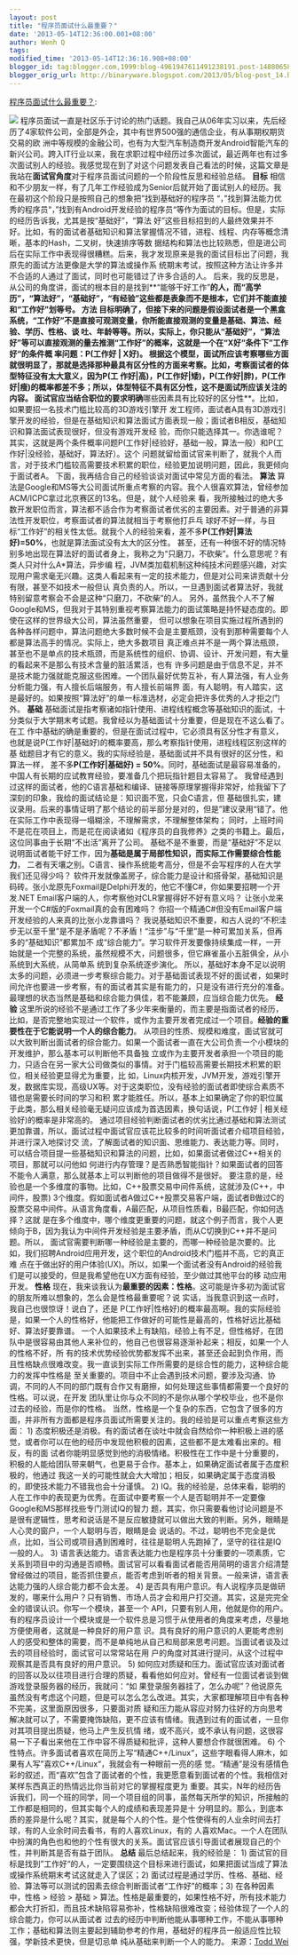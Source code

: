 ```yaml
---
layout: post
title: "程序员面试什么最重要？"
date: '2013-05-14T12:36:00.001+08:00'
author: Wenh Q
tags:
modified_time: '2013-05-14T12:36:16.908+08:00'
blogger_id: tag:blogger.com,1999:blog-4961947611491238191.post-1488065862823751447
blogger_orig_url: http://binaryware.blogspot.com/2013/05/blog-post_14.html
---
```

[程序员面试什么最重要？](http://www.oschina.net/news/40470/interview-with-programmer):

![](http://static.oschina.net/uploads/space/2013/0514/072816_IHvD_12.jpg)
程序员面试一直是社区乐于讨论的热门话题。我自己从06年实习以来，先后经历了4家软件公司，全部是外企，其中有世界500强的通信企业，有从事期权期货交易的欧
洲中等规模的金融公司，也有为大型汽车制造商开发Android智能汽车的新兴公司。跨入IT行业以来，我在求职过程中经历过多次面试，最近两年也有过多
次面试别人的经验。我感觉现在到了对这个问题发表自己看法的时候，这篇文章是我站在**面试官角度**对于程序员面试问题的一个阶段性反思和经验总结。
**目标**
相信和不少朋友一样，有了几年工作经验成为Senior后就开始了面试别人的经历。我在最初这个阶段只是按照自己的想象把”找到基础好的程序员
“，”找到算法能力优秀的程序员“，”找到有Android开发经验的程序员“等作为面试的目标。但是，实际的经历告诉我，尤其是按“基础好”，“算法
好”这些目标招到的人最终效果并不好。比如，有的面试者基础知识和算法掌握情况不错，进程、线程、内存等概念清晰，基本的Hash，二叉树，快速排序等数
据结构和算法也比较熟悉，但是进公司后在实际工作中表现得很糟糕。后来，我才发现原来是我的面试目标出了问题，我原先的面试方法更像是大学的算法或操作系
统期末考试，按照这种方法让许多并不合适的人通过了面试，同时也可能错过了许多合适的人。
后来，我的反思是，从公司的角度讲，面试的根本目的是找到**“能够干好工作”**的人，而“高学历”，“算法好”，“基础好”，“有经验”这些都是表象而不是根本，它们并不能直接和“工作好”划等号。
**方法**
目标明确了，但接下来的问题是假设面试者是一个黑盒系统，“工作好”不是直接可观测变量，你所能直接观测的变量是基础、算法、经验、学历、性格、谈
吐、年龄等等。所以，实际上，你只能从“基础好”，“算法好”等可以直接观测的量去推测“工作好”的概率，这就是一个在“X好“条件下”工作好“的条件概
率问题：**P(工作好 | X好)**。
根据这个模型，面试所应该考察哪些方面就很明显了，那就是选择那种最具有区分性的方面来考察。比如，考察面试者的体型特征没有太大意义，因为P(工
作好|高)，P(工作好|矮)，P(工作好|胖)，P(工作好|瘦)的概率都差不多；所以，体型特征不具有区分性，这不是面试所应该关注的内容。
面试官应当结合职位的要求明确**哪些因素具有比较好的区分性**。比如，如果要招一名技术门槛比较高的3D游戏引擎开
发工程师，面试者A具有3D游戏引擎开发的经验，但是在基础知识和算法面试方面表现一般；面试者B相反，基础知识和算法面试表现很好，但没有游戏开发经
验，而你只能选择其一。你选谁呢？其实，这就是两个条件概率问题P(工作好|经验好，基础一般，算法一般）和P(工作好|没经验，基础好，算法好）。这个
问题就留给面试官来判断了，就我个人而言，对于技术门槛较高需要技术积累的职位，经验更加说明问题，因此，我更倾向于面试者A。
下面，我再结合自己的经验谈谈对面试中常见方面的看法。
**算法**
算法是Google和MS等大公司面试所重点考察的内容。我个人很喜欢算法，曾经参加ACM/ICPC拿过北京赛区的13名。但是，就个人经验来
看，我所接触过的绝大多数开发职位而言，算法都不适合作为考察面试者优劣的主要因素。对于普通的非算法性开发职位，考察面试者的算法就相当于考察他打乒乓
球好不好一样，与目标“工作好”的相关性太低。就我个人的经验来看，差不多**P(工作好|算法好)=50%**，也就是算法面试没有太大的区分性。
甚至，还有一种很不好的情况特别多地出现在算法好的面试者身上，我称之为“只磨刀，不砍柴”。什么意思呢？有类人只对什么A*算法，异步编
程，JVM类加载机制这种纯技术问题感兴趣，对实现用户需求毫无兴趣。这类人看起来有一定的技术能力，但是对公司来讲贡献十分有限，甚至不如技术一般但认
真负责的人。所以，一旦遇到面试者算法好，我就特别留意考察会不会是这种“只磨刀，不砍柴”的人。
另外，虽然我个人不了解Google和MS，但我对于其特别重视考察算法能力的面试策略是持怀疑态度的。即使在这样的世界级大公司，算法虽然重要，
但可以想象在项目实施过程所遇到的各种各样问题中，算法问题绝大多数时候不会是主要瓶颈，没有到那种需要每个人都是算法高手的情况。实际上，绝大多数项目
真正难点并不是一两个算法瓶颈，甚至也不是单点的技术瓶颈，而是系统性的组织、协调、设计、开发问题，有大量的看起来不是那么有技术含量的脏活累活，也有
许多问题是由于信息不足，并不是技术能力强就能克服这些困难。一个团队最好优势互补，有人算法强，有人业务分析能力强，有人擅长后端服务，有人擅长前端界
面，有人聪明，有人踏实，这是最好的。如果按照“算法好”的单一标准选材，必定会把许多优秀的人才拒之门外。
**基础**
基础面试是指考察诸如指针使用、进程线程概念等基础知识的面试，十分类似于大学期末考试题。我曾经以为基础面试十分重要，但是现在不这么看了。在工
作中基础的确是重要的，但是在面试过程中，它必须具有区分性才有意义，也就是说P(工作好|基础好)的概率要高，那么考察指针使用，进程线程区别这样的基
础题目才有它的意义。我的实际经验是，基础面试并不具有很好的区分性，和算法一样，
差不多**P(工作好|基础好) =
50%**。同时，基础面试是最容易准备的，中国人有长期的应试教育经验，要准备几个把玩指针题目太容易了。
我曾经遇到过这样的面试者，他的C语言基础和编译、链接等原理掌握得非常好，给我留下了深刻的印象，我给的面试结论是：知识面不宽，只会C语言，但
基础很扎实，建议录用。后来的事情证明了那个结论的前半部分是对的，但是”建议录用“错了。他在实际工作中表现得一塌糊涂，不理解需求，不理解整体架构；
同时，上班时间不是花在项目上，而是花在阅读诸如《程序员的自我修养》之类的书籍上。最后，这位同事由于长期“不出活”离开了公司。
基础不是不重要，而是“基础好”不足以说明面试者能干好工作，因为**基础是属于局部性知识，而实际工作需要综合性能力**，
二者有天壤之别。C语言、操作系统能考高分，但是不会写程序的人在大学我们还见得少吗？
软件开发就像盖房子，综合能力是设计和搭骨架，基础知识是码砖。张小龙原先Foxmail是Delphi开发的，他它不懂C#，你如果要招聘一个开
发.NET Email客户端的人，你考察他对CLR掌握得好不好有意义吗？
让张小龙来开发一个C#版的Foxmail真的会有困难吗？
你招一个精通C#但没有Email客户端开发经验的人来真的比张小龙靠谱吗？
我说基础知识不重要，和古人说的“不积洼步无以至千里”是不是矛盾呢？不矛盾！“洼步”与“千里”是一种可累加关系，但再多的“基础知识”都累加不
成“综合能力”。学习软件开发要像持续集成一样，一开始就是一个完整的系统，虽然规模不大，问题很多，但它麻雀虽小五脏俱全，从小系统到大系统，从简单系
统到复杂系统逐步演化。
所以，基础好本身不足以说明太多的问题，必须进一步考察综合能力。对于基础面试表现不好的面试者，如果时间允许也要进一步考察，有的面试者其实是有能力的，只是没有进行充分的准备。最理想的状态当然是基础和综合能力俱佳，若不能兼顾，应当综合能力优先。
**经验**
这里所说的经验不是通过工作了多少年来衡量的，而主要是指面试者的经历，比如，是否完整地实现过一个软件，或作为主要开发者完成过一个项目。**经验的重要性在于它能说明一个人的综合能力**。
从项目的性质、规模和难度，面试官就可以大致判断出面试者的综合能力。如果一个面试者一直在大公司负责一个小模块的开发维护，那么基本可以判断他不具备独
立或作为主要开发者承担一个项目的能力，只适合在另一家大公司做类似的事情。对于门槛较高需要长期技术积累的职位，相关经验更显得尤为重要，比
如，Linux内核开发，JVM开发，游戏引擎开发，数据库实现，高级UX等。对于这类职位，没有经验的面试者即使综合素质不错也是需要长时间的学习和积
累才能胜任。所以，基本上如果确定了你的职位属于此类，那么相关经验毫无疑问应该成为首选因素，换句话说，P(工作好
| 相关经验好)的概率是非常高的。
通过项目经验判断面试者的优劣比通过基础和算法测试更加靠谱，所以，面试过程中面试官应该花比较多的时间听面试者介绍项目经验，并进行深入地探讨交
流，了解面试者的知识面、思维能力、表达能力等。同时，可以结合项目提一些基础知识和算法的问题，比如，如果面试者做过C++相关的项目，那就可以问他如
何进行内存管理？是否熟悉智能指针？如果面试者的回答不能令人满意，那么就基本上可以判断他的项目做得不是很好。
要注意的是，经验也是一个多维度的事物。比如，C++股票交易中间件系统，这就涉及(C++，中间件，股票)
3个维度。假如面试者A做过C++股票交易客户端，面试者B做过C的股票交易中间件。从语言角度看，A最匹配，从项目性质看，B最匹配，你如何选择？这就
是在多个维度中，哪个维度更重要的问题，就这个例子而言，我个人更倾向于B，因为我认为中间件开发经验是主要矛盾，而从C切换到C++并不是问题。所以，
面试官需要判断哪一种经验是主要的，而哪一种经验是次要的。比如，我们招聘Android应用开发，这个职位的Android技术门槛并不高，它的真正难
点在于做出好的用户体验(UX)。所以，如果一个面试者没有Android的经验我们是可以接受的，但是我希望他在UX方面有经验，至少做过其他平台的移
动应用开发。
**性格**
现在，我来谈我认为**最重要的因素：性格**。这可能是许多初为面试官的朋友所难以想象的，怎么会是性格最重要呢？说
实话，当我意识到这一点时，我自己也很惊讶！说白了，还是
P(工作好|性格好)的概率最高啊。我的实际经验是，如果一个人的性格好，他能把工作做好的可能性是最高的，性格好远比基础好、算法好要靠谱。
一个人如果技术上有缺陷，经验上有不足，但性格好，在团队中是很容易由其他人来补位的，他自己也很容易逐渐补起来；相反，如果一个人的性格不好，所
有的技术优势经验优势都发挥不出来，甚至还会起到负作用，而且性格缺点很难改变。我一直谈到实际工作所需要的是综合性的能力，这种综合能力的发挥中性格是
至关重要的。项目中不止会遇到技术问题，要涉及沟通、协调，不同的人不同的部门既有合作又有磨擦，如何处理这些事情都需要一个良好的性格。可以说，在开发
团队里让你与众不同的不是你从哪个学校毕业，也不是你过去的经验，而是你的性格。
当然，性格是一个复杂的东西，它包含了很多的方面，并非所有方面都是程序员面试所需要关注的。我的经验是可以重点考察这些方面：
1)
态度积极还是消极。有的面试者在谈吐中就会自然给你一种积极上进的感觉，或者你可以在他的经历中发现他积极的因素，这些都不是太难看出来的。相反，有的面
试者你能明显感觉到他的消极情绪。积极性在工作中是十分重要的，积极的人能给团队带来朝气，也更易于合作。基本上，如果确定面试者属于态度积极的，他通过
我这一关的可能性就会大大增加；相反，如果确定属于态度消极的，即使技术能力不错我也会十分谨慎。
2)
IQ。我的经验是，总体来看，聪明的人在工作中的表现更为优秀。在面试中要考察一个人是否聪明并不一定要像Google和MS那样找些专门测试IQ的智力
题，其实，你只需要看他讨论问题是不是很有逻辑性，思考和说话是不是反应敏捷就可以做出大致的判断。另外，眼睛是人心灵的窗户，一个人聪明与否，眼睛是会
说话的。不过，聪明也不完全是优点，比如，当公司或项目遇到困难时，往往是聪明人先跑掉了，坚守的往往是IQ一般的人。
3)
语言表达能力。语言表达能力也是程序员十分重要的一项素质，它关系到项目中的沟通是否顺畅。面试官可以看看面试者能否用简明的语言介绍清楚曾经做过的项目，能否抓住要点，能否考虑到听者的相关背景。一般来讲，语言表达能力强的人综合能力都不会太差。
4)
是否具有用户意识。有人说程序员是做研发的，哪来什么用户？只有销售、市场人员才会和用户打交道。其实，这是完完全全的错误认识。你写一个模块，甚至一个
API，只要有别人用，他就是你的用户。有的程序员设计一个模块或是一个软件总是习惯于从使用者的角度来考虑，尽量地方便使用者，这就是一种良好的用户意
识。具有良好的用户意识的人更能考虑别人的感受和整体的需要，而不是单纯地从自己和局部来思考问题。当面试者谈及过去的项目经验时，面试官可以常常站在用
户的角度对其进行提问，从这个过程中观察其是否具有良好的用户意识。
5)
如何应对质疑和压力。面试官应该对面试者的回答以及以往项目进行合理的质疑，看看他如何应对。曾经有一位面试者谈到做游戏登录服务器的经历，我就问：“如
果登录服务器挂了，怎么办呢”？他说原先虽然没有考虑这个问题，但是可以怎么怎么改进。其实，大家都理解项目中有各种不完美，这里面原因很多，只要面对质
疑和压力能从容应对努力往好的方向思考解决就可以了，不需要掩饰缺陷，更不应该有情绪。我遇到过有的面试者，一旦你对其项目提出质疑，他马上产生反抗情
绪，或不高兴，或不承认有问题，这很容易一下子看出来他在工作中容不得质疑和批评，这种人要想合作就很困难。
6)
个性特点。许多面试者喜欢在简历上写“精通C++/Linux“，这些字眼看得人麻木，如果有人写”喜欢C++/Linux“，我就会有一种眼前一亮的感
觉。“精通”是没有感情色彩的叙述，而“喜欢”包含了面试者的个性，我更愿意看到面试者的个性。我相信对某样东西真正的热情远比你当前对它的掌握程度更为
重要。其实，N年的经历告诉我们，同一个班的同学，同一个项目组的同事，虽然每天所学的知识，所接触的工作都是相同的，但其实每个人的成绩和表现差异是十
分明显的。那么，到底本质的差异是什么呢？其实，就是每个人的个性。是个性使得有的人业余时间去打球，有的人业余时间去看书，有的人喜欢Linux，有的
人喜欢Mac。一个人在团队中扮演的角色也和他的个性有很大的关系。面试官应该引导面试者展现自己的个性，并判断其是否有益于团队。
**总结**
最后总结起来，我的经验是： 1)
面试官的目标是找到”工作好“的人，一定要围绕这个目标来进行面试，如果把面试当成了算法或操作系统期末考试这就走入了误区；2)
面试过程是通过学历、性格、基础、经验、算法等可以测试的因素去综合判断面试者“工作好”的概率；3)
在各种因素中，性格 > 经验 > 基础 >
算法。性格是最重要的，如果性格不好，所有技术能力都会大打折扣，而且技术缺陷容易弥补，性格缺陷很难改变；经验体现了一个人的综合能力，你可以从面试者
过去的经历中判断他能从事哪种工作，不能从事哪种工作；基础和算法则主要起到辅助参考的作用，基础好的程序员一般适应性比较强，学新技术更快，但是切忌单
纯从基础来判断一个人的能力。
来源：[Todd
Wei](http://www.cnblogs.com/weidagang2046/archive/2013/02/15/on-interview.html)
